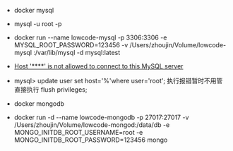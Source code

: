 *  docker mysql
* mysql -u root -p 
* docker run --name lowcode-mysql -p 3306:3306 -e MYSQL_ROOT_PASSWORD=123456 -v /Users/zhoujin/Volume/lowcode-mysql :/var/lib/mysql -d mysql:latest
* [Host '****' is not allowed to connect to this MySQL server](https://blog.csdn.net/hanchao5272/article/details/79978694)

* mysql> update user set host='%'where user='root'; 执行报错暂时不用管 直接执行  flush privileges;
* docker  mongodb
* docker run -d --name lowcode-mongodb -p 27017:27017 -v /Users/zhoujin/Volume/lowcode-mongod:/data/db -e MONGO_INITDB_ROOT_USERNAME=root -e MONGO_INITDB_ROOT_PASSWORD=123456 mongo